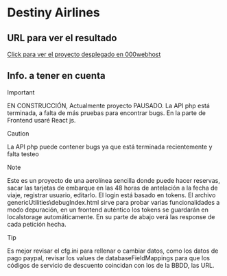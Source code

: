 # Destiny Airlines

<h2>URL para ver el resultado</h2>

[Click para ver el proyecto desplegado en 000webhost](https://destinyairlinesproyect.000webhostapp.com/)

<h2>Info. a tener en cuenta</h2>

> [!IMPORTANT]
> EN CONSTRUCCIÓN, Actualmente proyecto PAUSADO.
> La API php está terminada, a falta de más pruebas para encontrar bugs.
> En la parte de Frontend usaré React js.

> [!CAUTION]
> La API php puede contener bugs ya que está terminada recientemente y falta testeo

> [!NOTE]
> Este es un proyecto de una aerolínea sencilla donde puede hacer reservas, sacar las tarjetas de embarque en las 48 horas de antelación a la fecha de viaje, registrar usuario, editarlo.
> El login está basado en tokens.
> El archivo genericUtilities\debugIndex.html sirve para probar varias funcionalidades a modo depuración, en un frontend auténtico los tokens se guardarán en localstorage automáticamente. En su parte de abajo verá las response de cada petición hecha.

> [!TIP]
> Es mejor revisar el cfg.ini para rellenar o cambiar datos, como los datos de pago paypal, revisar los values de databaseFieldMappings para que los códigos de servicio de descuento coincidan con los de la BBDD, las URL.

